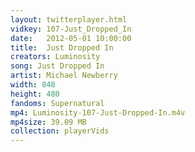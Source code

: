 ```yaml
---
layout: twitterplayer.html
vidkey: 107-Just_Dropped_In
date:   2012-05-01 10:00:00
title:  Just Dropped In
creators: Luminosity
song: Just Dropped In
artist: Michael Newberry
width: 848
height: 480
fandoms: Supernatural
mp4: Luminosity-107-Just-Dropped-In.m4v
mp4size: 39.09 MB
collection: playerVids
---
```


  <div>
  
  </div>
  